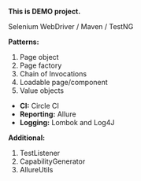 **This is DEMO project.**

Selenium WebDriver / Maven / TestNG

**Patterns:**
1. Page object
2. Page factory
3. Chain of Invocations
4. Loadable page/component
5. Value objects


* **CI:** Circle CI
* **Reporting:** Allure
* **Logging:** Lombok and Log4J

**Additional:**
1. TestListener
2. CapabilityGenerator
3. AllureUtils